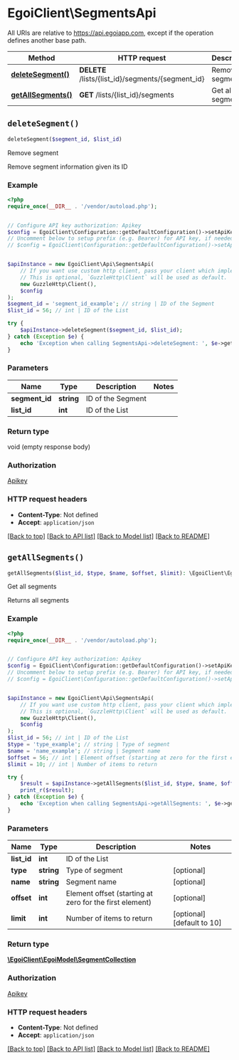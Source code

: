# EgoiClient\SegmentsApi

All URIs are relative to https://api.egoiapp.com, except if the operation defines another base path.

| Method | HTTP request | Description |
| ------------- | ------------- | ------------- |
| [**deleteSegment()**](SegmentsApi.md#deleteSegment) | **DELETE** /lists/{list_id}/segments/{segment_id} | Remove segment |
| [**getAllSegments()**](SegmentsApi.md#getAllSegments) | **GET** /lists/{list_id}/segments | Get all segments |


## `deleteSegment()`

```php
deleteSegment($segment_id, $list_id)
```

Remove segment

Remove segment information given its ID

### Example

```php
<?php
require_once(__DIR__ . '/vendor/autoload.php');


// Configure API key authorization: Apikey
$config = EgoiClient\Configuration::getDefaultConfiguration()->setApiKey('Apikey', 'YOUR_API_KEY');
// Uncomment below to setup prefix (e.g. Bearer) for API key, if needed
// $config = EgoiClient\Configuration::getDefaultConfiguration()->setApiKeyPrefix('Apikey', 'Bearer');


$apiInstance = new EgoiClient\Api\SegmentsApi(
    // If you want use custom http client, pass your client which implements `GuzzleHttp\ClientInterface`.
    // This is optional, `GuzzleHttp\Client` will be used as default.
    new GuzzleHttp\Client(),
    $config
);
$segment_id = 'segment_id_example'; // string | ID of the Segment
$list_id = 56; // int | ID of the List

try {
    $apiInstance->deleteSegment($segment_id, $list_id);
} catch (Exception $e) {
    echo 'Exception when calling SegmentsApi->deleteSegment: ', $e->getMessage(), PHP_EOL;
}
```

### Parameters

| Name | Type | Description  | Notes |
| ------------- | ------------- | ------------- | ------------- |
| **segment_id** | **string**| ID of the Segment | |
| **list_id** | **int**| ID of the List | |

### Return type

void (empty response body)

### Authorization

[Apikey](../../README.md#Apikey)

### HTTP request headers

- **Content-Type**: Not defined
- **Accept**: `application/json`

[[Back to top]](#) [[Back to API list]](../../README.md#endpoints)
[[Back to Model list]](../../README.md#models)
[[Back to README]](../../README.md)

## `getAllSegments()`

```php
getAllSegments($list_id, $type, $name, $offset, $limit): \EgoiClient\EgoiModel\SegmentCollection
```

Get all segments

Returns all segments

### Example

```php
<?php
require_once(__DIR__ . '/vendor/autoload.php');


// Configure API key authorization: Apikey
$config = EgoiClient\Configuration::getDefaultConfiguration()->setApiKey('Apikey', 'YOUR_API_KEY');
// Uncomment below to setup prefix (e.g. Bearer) for API key, if needed
// $config = EgoiClient\Configuration::getDefaultConfiguration()->setApiKeyPrefix('Apikey', 'Bearer');


$apiInstance = new EgoiClient\Api\SegmentsApi(
    // If you want use custom http client, pass your client which implements `GuzzleHttp\ClientInterface`.
    // This is optional, `GuzzleHttp\Client` will be used as default.
    new GuzzleHttp\Client(),
    $config
);
$list_id = 56; // int | ID of the List
$type = 'type_example'; // string | Type of segment
$name = 'name_example'; // string | Segment name
$offset = 56; // int | Element offset (starting at zero for the first element)
$limit = 10; // int | Number of items to return

try {
    $result = $apiInstance->getAllSegments($list_id, $type, $name, $offset, $limit);
    print_r($result);
} catch (Exception $e) {
    echo 'Exception when calling SegmentsApi->getAllSegments: ', $e->getMessage(), PHP_EOL;
}
```

### Parameters

| Name | Type | Description  | Notes |
| ------------- | ------------- | ------------- | ------------- |
| **list_id** | **int**| ID of the List | |
| **type** | **string**| Type of segment | [optional] |
| **name** | **string**| Segment name | [optional] |
| **offset** | **int**| Element offset (starting at zero for the first element) | [optional] |
| **limit** | **int**| Number of items to return | [optional] [default to 10] |

### Return type

[**\EgoiClient\EgoiModel\SegmentCollection**](../Model/SegmentCollection.md)

### Authorization

[Apikey](../../README.md#Apikey)

### HTTP request headers

- **Content-Type**: Not defined
- **Accept**: `application/json`

[[Back to top]](#) [[Back to API list]](../../README.md#endpoints)
[[Back to Model list]](../../README.md#models)
[[Back to README]](../../README.md)
